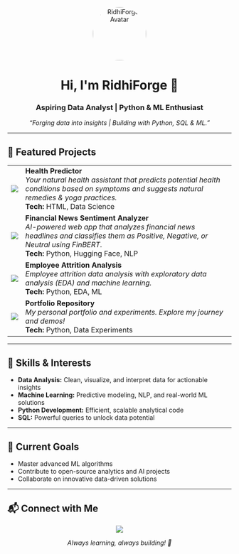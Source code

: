 <!-- Profile Banner -->
<p align="center">
  <img src="https://avatars.githubusercontent.com/u/215507523?v=4" width="120" style="border-radius: 50%;" alt="RidhiForge Avatar"/>
</p>

<h1 align="center">Hi, I'm RidhiForge 👋</h1>
<h3 align="center">Aspiring Data Analyst | Python & ML Enthusiast</h3>
<p align="center"><i>“Forging data into insights | Building with Python, SQL & ML.”</i></p>

---

## 🚀 Featured Projects

<table>
  <tr>
    <td>
      <a href="https://github.com/ridhi-png/Health-Predictor">
        <img src="https://img.shields.io/badge/-Health--Predictor-7B1FA2?style=for-the-badge&logo=github&logoColor=white">
      </a>
    </td>
    <td>
      <b>Health Predictor</b><br>
      <i>Your natural health assistant that predicts potential health conditions based on symptoms and suggests natural remedies & yoga practices.</i><br>
      <b>Tech:</b> HTML, Data Science
    </td>
  </tr>
  <tr>
    <td>
      <a href="https://github.com/ridhi-png/Financial-News-Sentiment-Analyzer">
        <img src="https://img.shields.io/badge/-Financial--News--Sentiment--Analyzer-388E3C?style=for-the-badge&logo=python&logoColor=white">
      </a>
    </td>
    <td>
      <b>Financial News Sentiment Analyzer</b><br>
      <i>AI-powered web app that analyzes financial news headlines and classifies them as Positive, Negative, or Neutral using FinBERT.</i><br>
      <b>Tech:</b> Python, Hugging Face, NLP
    </td>
  </tr>
  <tr>
    <td>
      <a href="https://github.com/ridhi-png/Employee-Attrition-Analysis">
        <img src="https://img.shields.io/badge/-Employee--Attrition--Analysis-F9A825?style=for-the-badge&logo=python&logoColor=white">
      </a>
    </td>
    <td>
      <b>Employee Attrition Analysis</b><br>
      <i>Employee attrition data analysis with exploratory data analysis (EDA) and machine learning.</i><br>
      <b>Tech:</b> Python, EDA, ML
    </td>
  </tr>
  <tr>
    <td>
      <a href="https://github.com/ridhi-png/ridhi-png">
        <img src="https://img.shields.io/badge/-Portfolio-1976D2?style=for-the-badge&logo=github&logoColor=white">
      </a>
    </td>
    <td>
      <b>Portfolio Repository</b><br>
      <i>My personal portfolio and experiments. Explore my journey and demos!</i><br>
      <b>Tech:</b> Python, Data Experiments
    </td>
  </tr>
</table>

---

## 🌟 Skills & Interests

- **Data Analysis:** Clean, visualize, and interpret data for actionable insights
- **Machine Learning:** Predictive modeling, NLP, and real-world ML solutions
- **Python Development:** Efficient, scalable analytical code
- **SQL:** Powerful queries to unlock data potential

---

## 🎯 Current Goals

- Master advanced ML algorithms
- Contribute to open-source analytics and AI projects
- Collaborate on innovative data-driven solutions

---

## 📬 Connect with Me

<p align="center">
  <a href="https://github.com/ridhi-png">
    <img src="https://img.shields.io/badge/GitHub-ridhi--png-181717?style=for-the-badge&logo=github">
  </a>
</p>

<p align="center"><i>Always learning, always building! 🚀</i></p>
